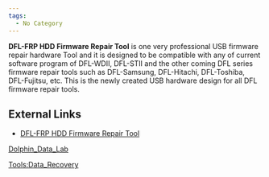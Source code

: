 ```yaml
---
tags:
  - No Category
---
```

**DFL-FRP HDD Firmware Repair Tool** is one very professional USB
firmware repair hardware Tool and it is designed to be compatible with
any of current software program of DFL-WDII, DFL-STII and the other
coming DFL series firmware repair tools such as DFL-Samsung,
DFL-Hitachi, DFL-Toshiba, DFL-Fujitsu, etc. This is the newly created
USB hardware design for all DFL firmware repair tools.

## External Links

- [DFL-FRP HDD Firmware Repair
  Tool](http://www.dolphindatalab.com/product/dfl-frp-hdd-firmware-repair-tool/)

[Dolphin_Data_Lab](dolphin_data_lab.md)

[Tools:Data_Recovery](tools_data_recovery.md)